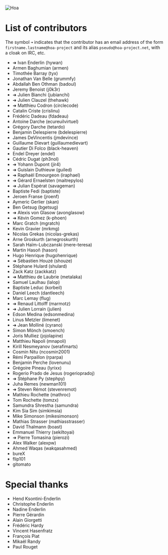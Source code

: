 ![Hoa](http://static.hoa-project.net/Image/Hoa_small.png)

# List of contributors

The symbol `➜` indicates that the contributor has an email address of the form
`firstname.lastname@hoa-project` and its alias `pseudo@hoa-project.net`, with a
cloak on IRC, etc.

  * ➜ Ivan Enderlin (hywan)
  * Armen Baghumian (armen)
  * Timothée Barray (tyx)
  * Jonathan Van Belle (grummfy)
  * Abdallah Ben Othman (badoul)
  * Jeremy Benoist (j0k3r)
  * ➜ Julien Bianchi (jubianchi)
  * ➜ Julien Clauzel (thehawk)
  * ➜ Matthieu Codron (circlecode)
  * Catalin Criste (crislinu)
  * Frédéric Dadeau (fdadeau)
  * Antoine Darche (ecureuilvirtuel)
  * Grégory Darche (tetardo)
  * Benjamin Delespierre (bdelespierre)
  * James DeVincentis (jmdevince)
  * Guillaume Dievart (guillaumedievart)
  * Gautier Di Folco (black-heaven)
  * Endel Dreyer (endel)
  * Cédric Dugat (ph3nol)
  * ➜ Yohann Dupont (jir4)
  * ➜ Guislain Duthieuw (guiled)
  * ➜ Raphaël Emourgeon (iraphael)
  * ➜ Gérard Ernaelsten (maitrepylos)
  * ➜ Julian Espérat (savageman)
  * Baptiste Fedi (baptiste)
  * Jeroen Franse (jroenf)
  * Aymeric Gerlier (skan)
  * Ben Getsug (bgetsug)
  * ➜ Alexis von Glasow (avonglasow)
  * ➜ Kévin Gomez (k-phoen)
  * Marc Gratch (mgratch)
  * Kevin Gravier (mrkmg)
  * Nicolas Grekas (nicolas-grekas)
  * Arne Groskurth (arnegroskurth)
  * Sarah Haïm-Lubczanski (mere-teresa)
  * Martin Hasoň (hason)
  * Hugo Henrique (hugohenrique)
  * ➜ Sébastien Houzé (shouze)
  * Stéphane Hulard (shulard)
  * Zack Katz (zackkatz)
  * ➜ Matthieu de Laubrie (metalaka)
  * Samuel Laulhau (lalop)
  * Baptiste Leduc (korbeil)
  * Daniel Leech (dantleech)
  * Marc Lemay (flug)
  * ➜ Renaud Littolff (marmotz)
  * ➜ Julien Lorrain (julien)
  * Edson Medina (edsonmedina)
  * Linus Metzler (limenet)
  * ➜ Jean Molliné (cyrano)
  * Simon Mönch (smoench)
  * Joris Mulliez (jojolapine)
  * Matthieu Napoli (mnapoli)
  * Kirill Nesmeyanov (serafimarts)
  * Cosmin Nitu (ncosmin2001)
  * Rémi Parpaillon (rparpa)
  * Benjamin Perche (lovenunu)
  * Grégoire Pineau (lyrixx)
  * Rogerio Prado de Jesus (rogeriopradoj)
  * ➜ Stéphane Py (stephpy)
  * Juha Remes (newman101)
  * ➜ Steven Rémot (stevenremot)
  * Mathieu Rochette (mathroc)
  * Tom Rochette (tomzx)
  * Samundra Shrestha (samundra)
  * Kim Sia Sim (simkimsia)
  * Mike Simonson (mikesimonson)
  * Mathias Strasser (mathiasstrasser)
  * David Thalmann (boast)
  * Emmanuel Thierry (sekiltoyai)
  * ➜ Pierre Tomasina (pierozi)
  * Alex Walker (alexpw)
  * Ahmed Waqas (wakqasahmed)
  * bureX
  * flip101
  * gitomato

# Special thanks

  * Hend Ksontini-Enderlin
  * Christophe Enderlin
  * Nadine Enderlin
  * Pierre Gérardin
  * Alain Giorgetti
  * Frédéric Hardy
  * Vincent Hasenfratz
  * François Piat
  * Mikaël Randy
  * Paul Rouget

